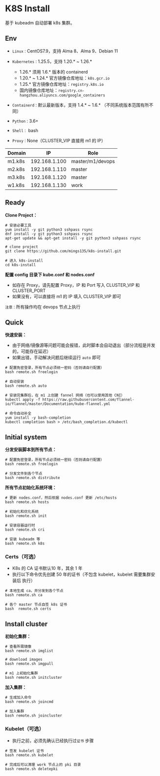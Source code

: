 # K8S Install

基于 kubeadm 自动部署 k8s 集群。



## Env

- `Linux：`CentOS7.9，支持 Alma 8、Alma 9、Debian 11
- `Kubernetes：`1.25.5，支持 1.20.* ~ 1.26.*
  - 1.26.* 须用 1.6.* 版本的 containerd
  - 1.20.* ~ 1.24.* 官方镜像仓库地址：`k8s.gcr.io`
  - 1.25.* 官方镜像仓库地址：`registry.k8s.io`
  - 国内镜像仓库地址：`registry.cn-hangzhou.aliyuncs.com/google_containers`
  
- `Containerd：`默认最新版本，支持 1.4.* ~ 1.6.* （不同系统版本范围有所不同）
- `Python：`3.6+
- `Shell：` bash
- `Proxy：`None（CLUSTER_VIP 直接用 m1 的 IP）

| Domain | IP            | Role             |
| ------ | ------------- | ---------------- |
| m1.k8s | 192.168.1.100 | master/m1/devops |
| m2.k8s | 192.168.1.110 | master           |
| m3.k8s | 192.168.1.120 | master           |
| w1.k8s | 192.168.1.130 | work             |



## Ready

**Clone Project：**

```shell
# 安装必要工具
yum install -y git python3 sshpass rsync
dnf install -y git python3 sshpass rsync
apt-get update && apt-get install -y git python3 sshpass rsync

# clone project
git clone https://github.com/mings135/k8s-install.git

# 进入 k8s-install
cd k8s-install
```



**配置 config 目录下 kube.conf 和 nodes.conf**

- 如存在 Proxy，请先配置 Proxy，IP 和 Port 写入 CLUSTER_VIP 和 CLUSTER_PORT
- 如果没有，可以直接将 m1 的 IP 填入 CLUSTER_VIP 即可



`注意：`所有操作均在 devops 节点上执行



## Quick

**快速安装：**

- 由于网络/镜像源等问题可能会报错，此时脚本会自动退出（部分流程是并发的，可能存在延迟）
- 如果出错，手动解决问题后继续运行 `auto` 即可

```shell
# 配置免密登录，所有节点必须统一密码（否则请自行配置）
bash remote.sh freelogin

# 自动安装
bash remote.sh auto

# 安装完集群后，在 m1 上创建 fannel 网络（也可以使用其他 CNI）
kubectl apply -f https://raw.githubusercontent.com/flannel-io/flannel/master/Documentation/kube-flannel.yml

# 命令自动补全
yum install -y bash-completion
kubectl completion bash > /etc/bash_completion.d/kubectl
```



## Initial system

**分发安装脚本到所有节点：**

```shell
# 配置免密登录，所有节点必须统一密码（否则请自行配置）
bash remote.sh freelogin

# 分发文件到各个节点
bash remote.sh distribute
```



**所有节点初始化系统环境：**

```shell
# 更新 nodes.conf，然后依据 nodes.conf 更新 /etc/hosts
bash remote.sh hosts

# 初始化和优化系统
bash remote.sh init

# 安装容器运行时
bash remote.sh cri

# 安装 kubeadm 等
bash remote.sh k8s
```



### Certs（可选）

- K8s 的  CA 证书默认10 年，其余 1 年
- 执行以下命令优先创建 50 年的证书（不包含 kubelet，kubelet 需要集群安装后 执行）

```shell
# 本地生成 ca，并分发到各个节点
bash remote.sh ca

# 各个 master 节点自签 k8s 证书
bash  remote.sh certs
```



## Install cluster

**初始化集群：**

```shell
# 查看所需镜像
bash remote.sh imglist

# download images
bash remote.sh imgpull

# m1 上初始化集群
bash remote.sh initcluster
```



**加入集群：**

```shell
# 生成加入命令
bash remote.sh joincmd

# 加入集群
bash remote.sh joincluster
```



### Kubelet（可选）

- 执行之前，必须先确认已经执行过`证书` 步骤

```shell
# 签发 kubelet 证书
bash remote.sh kubelet

# 完成后可以清理 work 节点上的 pki 目录
bash remote.sh deletepki
```

